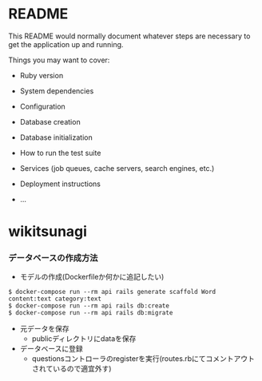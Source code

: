 # README

This README would normally document whatever steps are necessary to get the
application up and running.

Things you may want to cover:

* Ruby version

* System dependencies

* Configuration

* Database creation

* Database initialization

* How to run the test suite

* Services (job queues, cache servers, search engines, etc.)

* Deployment instructions

* ...
# wikitsunagi
### データベースの作成方法
+ モデルの作成(Dockerfileか何かに追記したい)
```
$ docker-compose run --rm api rails generate scaffold Word content:text category:text
$ docker-compose run --rm api rails db:create
$ docker-compose run --rm api rails db:migrate
```
+ 元データを保存
    + publicディレクトリにdataを保存
+ データベースに登録
    + questionsコントローラのregisterを実行(routes.rbにてコメントアウトされているので適宜外す)
